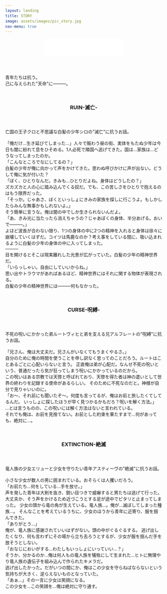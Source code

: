 ```yaml
---
layout: landing
title: STORY
image: assets/images/pic_story.jpg
nav-menu: true
---
```

<!-- Main -->
<div id="main">

<!-- One -->
<section id="one">
	<div class="inner">
		<header class="major">
			<img src="/assets/images/titleLogo.svg" width="50%"/>
		</header>
		<p>青年たちは抗う。<BR>
        己に与えられた"天命"に&#x2015;&#x2015;&#x2015;。</p>
	</div>
</section>

<!-- Two -->
<section id="two" class="spotlights">
	<section>
		<a class="image">
			<img src="{% link assets/images/story_ShiroKuro.jpg %}" alt="" data-position="center center" />
		</a>
		<div class="content">
			<div class="inner">
				<header class="major">
					<h3>RUIN-滅亡-</h3>
				</header>
				<p>亡国の王子クロと不思議な白髪の少年シロの"滅亡"に抗うお話。
                <br><br>「俺だけ…生き延びてしまった…」人々で賑わう昼の街、実体をもたぬ少年は今日も闇に紛れて息をひそめる。1人必死で隣国へ逃げてきた。国は…家族は…どうなってしまったのか。
                    <br>「こんなところでなにしてるの？」
                    <br>白髪の少年が俺に向かって声をかけてきた。思わぬ呼びかけに声が出ない。どうして俺に気が付いた？
                    <br>「ぼく、ひとりなんだ。きみも…ひとりだよね。身体はどうしたの？」
                    <br>ズカズカと人の心に踏み込んでくる奴だ。でも、この苦しさをひとりで抱えるのはもう限界だった。
                    <br>「そっか。じゃあさ、ぼくといっしょにきみの家族を探しに行こうよ。もしかしたらみんな無事かもしれないよ。」
                    <br>そう簡単に言うな。俺は闇の中でしか生きられないんだよ。
                    <br>「あ、きみ光に当たったら消えちゃうの？じゃあぼくの身体、半分あげる。おいで&#x2015;&#x2015;&#x2015;。」
                    <br>よほど波長が合わない限り、1つの身体の中に2つの精神を入れると身体は徐々に崩壊していくはずだ。コイツは馬鹿なのか？考え事をしている間に、吸い込まれるように白髪の少年の身体の中に入ってしまった。
                    <br>&#x2015;&#x2015;&#x2015;
                    <br>目を開けるとそこは現実離れした光景が広がっていた。白髪の少年の精神世界だ。
                    <br>「いらっしゃい。自由にしていいからね。」
                    <br>思い出やトラウマがあればあるほど、精神世界にはそれに関する物体が表現される。
                    <br>白髪の少年の精神世界には&#x2015;&#x2015;&#x2015;何もなかった。</p>
			</div>
		</div>
	</section>
    <section>
		<a class="image">
			<img src="{% link assets/images/story_AlfRoot.PNG %}" alt="" data-position="top center" />
		</a>
		<div class="content">
			<div class="inner">
				<header class="major">
					<h3>CURSE-呪縛-</h3>
				</header>
				<p>不死の呪いにかかった弟ルートヴィヒと弟を支える兄アルフレートの"呪縛"に抗うお話。
                <br><br>「兄さん、俺は大丈夫だ。兄さんがいなくてもうまくやるさ。」
                <br>自分のために俺の時間を使うことを申し訳なく思ってのことだろう。ルートはことあるごとに心配いらないと言う。
                正直俺は弟が心配だ。なんせ不死の呪いという、普通だったら気が狂ってしまう呪いにかかっているのだから。
                <br>この呪いはある宗教では天啓と呼ばれており、天啓を得た者は神の遣いとして世界の終わりを記録する使命があるらしい。
                そのために不死なのだと。神様が自分で見りゃいいのに。
                <br>「お～、それ前にも聞いたぞ～。何度も言ってるが、俺はお前と旅したくてしてるんだ。
                いっしょに探したほうが早く見つかるかもだろ？呪いを解く方法。」
                <br>…とは言うものの、この呪いには解く方法はないと言われている。
                <br>それでも俺は、お前を見捨てない。お前とした約束を果たすまで…何があっても、絶対に…。           
                </p>
			</div>
		</div>
	</section>
    <section>
		<a class="image">
			<img src="{% link assets/images/story_AsEryu.PNG %}" alt="" data-position="25% 25%" />
		</a>
		<div class="content">
			<div class="inner">
				<header class="major">
					<h3>EXTINCTION-絶滅</h3>
				</header>
				<p>竜人族の少女エリューと少女を守りたい青年アスティーヴの"絶滅"に抗うお話。
                <br><br>小さな少女が数人の男に囲まれている。おそらくは人攫いだろう。
                <br>「お前たち…何をしている…手を放せ。」
                <br>声を発した青年は大剣を抜き、鋭い目つきで威嚇すると男たちは逃げて行った。
                <br>大丈夫か、そう声をかけるため近づこうとする足が途中でピタリと止まってしまった。
                少女の頭から竜の角が生えている。竜人族…。俺が…滅ぼしてしまった種族…。
                そんなことを考えているうちに、少女のほうから青年に近寄り、服を掴んできた。
                <br>「ありがとう…」
                <br>俺が、竜人族に感謝されていいはずがない。頭の中がぐるぐるする。
                逃げ出したくなり、何も言わずにその場から立ち去ろうとするが、少女が服を掴んだ手を放そうとしない。
                <br>「おなじにおいがする…わたしもいっしょにいっていい…？」
                <br>そうか、分かるのか…俺は何人もの竜人族を犠牲にして生まれた…ヒトに無理やり竜人族の遺伝子を組み込んで作られたキメラだ。
                <br>逃げ出したかった。だがいつの間にか、俺はこの少女を守らねばならないという気持ちが大きく、逆らえないものとなっていた。
                <br>「あぁ…」その一言に少女は笑顔になる。
                <br>この少女を…この笑顔を…俺は絶対に守り通す。</p>
			</div>
		</div>
	</section>
</section>

</div>